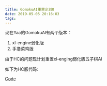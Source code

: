 ```yaml
---
title: GomokuAI重置企划0
date: 2019-05-05 20:16:03
tags:
---
```


现在Yaa的GomokuAI有两个版本：
1. xl-engine弱化版
2. 手撸菜鸡版

由于HC的问题现计划重置xl-enging弱化版五子棋AI

如下为HC版代码:

[Code](https://gitee.com/zyayoung/codes/dps4krwle2v790gn1qto615)

